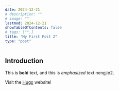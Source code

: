 ```yaml
---
date: 2024-12-21
# description: ""
# image: ""
lastmod: 2024-12-21
showTableOfContents: false
# tags: ["",]
title: "My First Post 2"
type: "post"
---
```


## Introduction

This is **bold** text, and this is *emphasized* text nengjie2.

Visit the [Hugo](https://gohugo.io) website!
